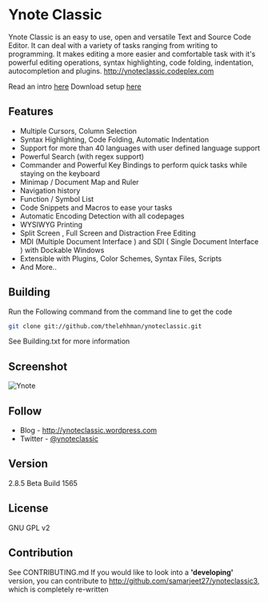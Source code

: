 Ynote Classic 
============


Ynote Classic is an easy to use, open and versatile Text and Source Code Editor. It can deal with a variety of tasks ranging from writing to programming. It makes editing a more easier and comfortable task with it's powerful editing operations, syntax highlighting, code folding, indentation, autocompletion and plugins.
http://ynoteclassic.codeplex.com

Read an intro [here](https://www.codeproject.com/Articles/801835/Ynote-Classic-Text-and-Source-Code-Editor) 
Download setup [here](https://github.com/thelehhman/ynoteclassic/releases/download/2.8.5/Ynote.Classic.2.8.5.Beta.R2.exe)

Features
----
  - Multiple Cursors, Column Selection
  - Syntax Highlighting, Code Folding, Automatic Indentation
  - Support for more than 40 languages with user defined language support
  - Powerful Search (with regex support)
  - Commander and Powerful Key Bindings to perform quick tasks while staying on the keyboard
  - Minimap / Document Map and Ruler
  - Navigation history
  - Function / Symbol List
  - Code Snippets and Macros to ease your tasks
  - Automatic Encoding Detection with all codepages
  - WYSIWYG Printing
  - Split Screen , Full Screen and Distraction Free Editing
  - MDI (Multiple Document Interface ) and SDI ( Single Document Interface ) with Dockable Windows
  - Extensible with Plugins, Color Schemes, Syntax Files, Scripts
  - And More..

Building
----
Run the Following command from the command line to get the code
```sh
git clone git://github.com/thelehhman/ynoteclassic.git
```
See Building.txt for more information

Screenshot
----
![Ynote](https://raw.githubusercontent.com/thelehhman/ynoteclassic/master/SCREEN.PNG "Ynote Classic")

Follow
----
  - Blog - http://ynoteclassic.wordpress.com
  - Twitter - [@ynoteclassic](http://twitter.com/ynoteclassic "@ynoteclassic on twitter")

Version
----

2.8.5 Beta Build 1565

License
----

GNU GPL v2

Contribution
----
See CONTRIBUTING.md
If you would like to look into a **'developing'** version, you can contribute to http://github.com/samarjeet27/ynoteclassic3, which is completely re-written
